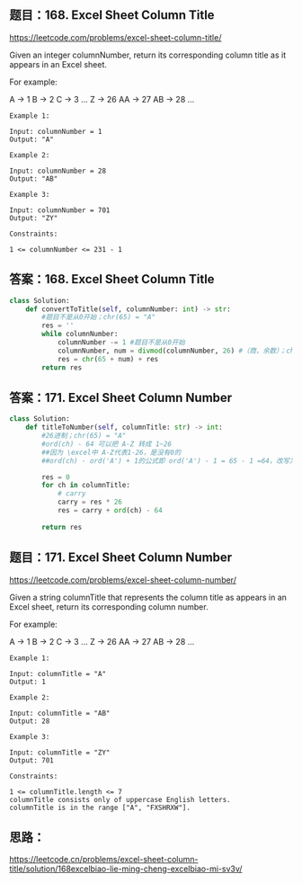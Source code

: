## 题目：168. Excel Sheet Column Title

https://leetcode.com/problems/excel-sheet-column-title/

Given an integer columnNumber, return its corresponding column title as it appears in an Excel sheet.

For example:

A -> 1
B -> 2
C -> 3
...
Z -> 26
AA -> 27
AB -> 28 
...
 
```
Example 1:

Input: columnNumber = 1
Output: "A"

Example 2:

Input: columnNumber = 28
Output: "AB"

Example 3:

Input: columnNumber = 701
Output: "ZY"

Constraints:

1 <= columnNumber <= 231 - 1
```

## 答案：168. Excel Sheet Column Title
```python
class Solution:
    def convertToTitle(self, columnNumber: int) -> str:
        #题目不是从0开始；chr(65) = "A"
        res = ''
        while columnNumber:
            columnNumber -= 1 #题目不是从0开始
            columnNumber, num = divmod(columnNumber, 26) #（商，余数）；chr(65) = "A"
            res = chr(65 + num) + res
        return res

```

## 答案：171. Excel Sheet Column Number
```python
class Solution:
    def titleToNumber(self, columnTitle: str) -> int:
        #26进制；chr(65) = "A"
        #ord(ch) - 64 可以把 A-Z 转成 1~26
        ##因为 \excel中 A-Z代表1-26，是没有0的
        ##ord(ch) - ord('A') + 1的公式即 ord('A') - 1 = 65 - 1 =64，改写为 ord(ch) - 64

        res = 0
        for ch in columnTitle:
            # carry
            carry = res * 26
            res = carry + ord(ch) - 64
        
        return res   
```


## 题目：171. Excel Sheet Column Number

https://leetcode.com/problems/excel-sheet-column-number/

Given a string columnTitle that represents the column title as appears in an Excel sheet, return its corresponding column number.

For example:

A -> 1
B -> 2
C -> 3
...
Z -> 26
AA -> 27
AB -> 28 
...
 
```
Example 1:

Input: columnTitle = "A"
Output: 1

Example 2:

Input: columnTitle = "AB"
Output: 28

Example 3:

Input: columnTitle = "ZY"
Output: 701
 
Constraints:

1 <= columnTitle.length <= 7
columnTitle consists only of uppercase English letters.
columnTitle is in the range ["A", "FXSHRXW"].
```
## 思路：
https://leetcode.cn/problems/excel-sheet-column-title/solution/168excelbiao-lie-ming-cheng-excelbiao-mi-sv3v/
